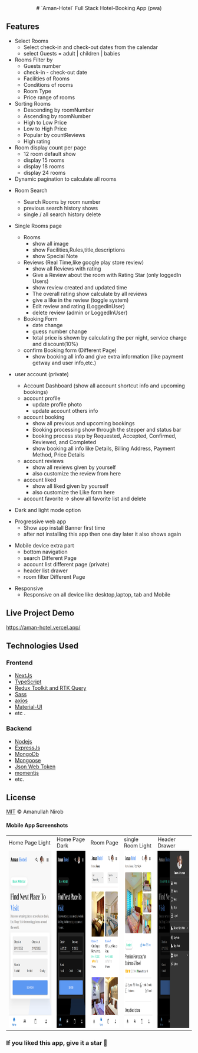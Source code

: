 <div align="center">
# `Aman-Hotel` Full Stack Hotel-Booking App (pwa)
</div>

## Features
* Select Rooms
   - Select check-in and check-out dates from the calendar
   - select Guests = adult | children | babies
* Rooms Filter by
   - Guests number
   - check-in - check-out date
   - Facilities of Rooms
   - Conditions of rooms
   - Room Type
   - Price range of rooms
* Sorting Rooms 
   - Descending by roomNumber
   - Ascending by roomNumber
   - High to Low Price 
   - Low to High Price
   - Popular by countReviews
   - High rating
* Room display count per page 
   - 12 room default show
   - display 15 rooms
   - display 18 rooms
   - display 24 rooms
* Dynamic pagination to calculate all rooms
- Room Search
    - Search Rooms by room number
    - previous search history shows
    - single / all search history delete

- Single Rooms page
  - Rooms
    - show all image
    - show Facilities,Rules,title,descriptions
    - show Special Note
  - Reviews (Real Time,like google play store review)
    - show all Reviews with rating
    - Give a Review about the room with Rating Star (only loggedIn Users)
    - show review created and updated time  
    - The overall rating show calculate by all reviews
    - give a like in the review (toggle system)
    - Edit review and rating (LoggedInUser)
    - delete review (admin or LoggedInUser)
  - Booking Form
    - date change
    - guess number change
    - total price is shown by calculating the per night, service charge and discount(10%)
  - confirm Booking form (Different Page)
    - show booking all info and give extra information (like payment getway and user info,etc.)

* user account (private)
  - Account Dashboard (show all account shortcut info and upcoming bookings)
  - account profile
    - update profile photo
    - update account others info
  - account booking
    - show all previous and upcoming bookings
    - Booking processing show through the stepper and status bar
    - booking process step by Requested, Accepted, Confirmed, Reviewed, and Completed
    - show booking all info like Details, Billing Address, Payment Method, Price Details
  - account reviews
    - show all reviews given by yourself
    - also customize the review from here
  - account liked
    - show all liked given by yourself
    - also customize the Like form here
  - account favorite -> show all favorite list and delete
 
 * Dark and light mode option
- Progressive web app
    - Show app install Banner first time
    - after not installing this app then one day later it also shows again

* Mobile device extra part
  - bottom navigation
  - search Different Page
  - account list different page (private)
  - header list drawer
  - room filter Different Page
- Responsive
  - Responsive on all device like desktop,laptop, tab and Mobile

## Live Project Demo
https://aman-hotel.vercel.app/


## Technologies Used
### Frontend
* [NextJs](https://nextjs.org/) 
* [TypeScript](https://www.typescriptlang.org/) 
* [Redux Toolkit and RTK Query](https://redux-toolkit.js.org/) 
* [Sass](https://sass-lang.com/) 
* [axios](https://axios-http.com/) 
* [Material-UI](https://mui.com/) 
* etc .

### Backend
* [Nodejs](https://nodejs.org/en/)
* [ExpressJs](https://expressjs.com/)
* [MongoDb](https://www.mongodb.com/)
* [Mongoose](https://mongoosejs.com/)
* [Json Web Token](https://jwt.io/)
* [momentjs](https://momentjs.com/)
* etc.

## License
[MIT](LICENSE) © Amanullah Nirob

#### Mobile App Screenshots

<table>
  <tr>
    <td>Home Page Light </td>
     <td>Home Page Dark</td>
     <td>Room Page</td>
     <td>single Room Light</td>
     <td>Header Drawer</td>
  </tr>
  <tr>
    <td><img src="./public/app/promotion/homeLight.png" width=500 height=480></td>
    <td><img src="./public/app/promotion/homeDark.png" width=270 height=480></td>
    <td><img src="./public/app/promotion/roomLight.png" width=270 height=480></td>
    <td><img src="./public/app/promotion/singleRoomLight.png" width=270 height=480></td>
    <td><img src="./public/app/promotion/drawer.png" width=270 height=480></td>
  </tr>
 </table>
 
### If you liked this app, give it a star 🌟